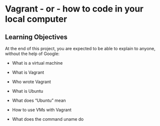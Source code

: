# Vagrant - or - how to code in your local computer 

## Learning Objectives

At the end of this project, you are expected to be able to explain to anyone, without the help of Google:

*  What is a virtual machine

* What is Vagrant

* Who wrote Vagrant

* What is Ubuntu

* What does “Ubuntu” mean

* How to use VMs with Vagrant

* What does the command uname do
